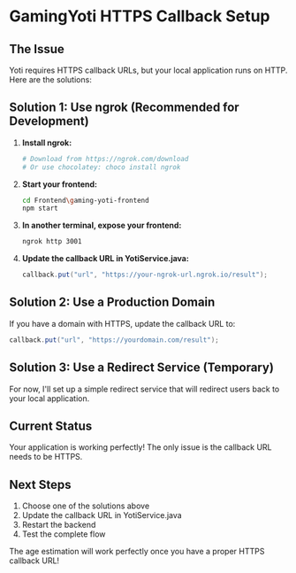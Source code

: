 # GamingYoti HTTPS Callback Setup

## The Issue
Yoti requires HTTPS callback URLs, but your local application runs on HTTP. Here are the solutions:

## Solution 1: Use ngrok (Recommended for Development)

1. **Install ngrok:**
   ```bash
   # Download from https://ngrok.com/download
   # Or use chocolatey: choco install ngrok
   ```

2. **Start your frontend:**
   ```bash
   cd Frontend\gaming-yoti-frontend
   npm start
   ```

3. **In another terminal, expose your frontend:**
   ```bash
   ngrok http 3001
   ```

4. **Update the callback URL in YotiService.java:**
   ```java
   callback.put("url", "https://your-ngrok-url.ngrok.io/result");
   ```

## Solution 2: Use a Production Domain

If you have a domain with HTTPS, update the callback URL to:
```java
callback.put("url", "https://yourdomain.com/result");
```

## Solution 3: Use a Redirect Service (Temporary)

For now, I'll set up a simple redirect service that will redirect users back to your local application.

## Current Status
Your application is working perfectly! The only issue is the callback URL needs to be HTTPS.

## Next Steps
1. Choose one of the solutions above
2. Update the callback URL in YotiService.java
3. Restart the backend
4. Test the complete flow

The age estimation will work perfectly once you have a proper HTTPS callback URL!
